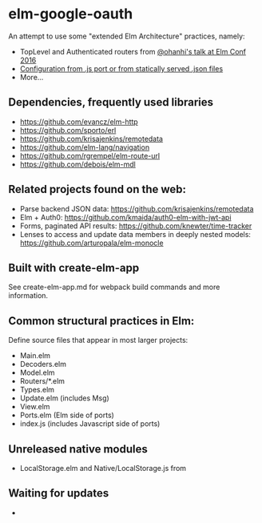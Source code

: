 # elm-google-oauth

An attempt to use some "extended Elm Architecture" practices, namely:

* TopLevel and Authenticated routers from [@ohanhi's talk at Elm Conf 2016](https://github.com/dailydrip/elmconf-2016#beyond-hello-world-and-todo-lists---ossi-hanhinen)
* [Configuration from .js port or from statically served .json files](https://www.reddit.com/r/elm/comments/3u7u7w/injecting_config_into_elm_code/)
* More...

## Dependencies, frequently used libraries

* https://github.com/evancz/elm-http
* https://github.com/sporto/erl
* https://github.com/krisajenkins/remotedata
* https://github.com/elm-lang/navigation
* https://github.com/rgrempel/elm-route-url
* https://github.com/debois/elm-mdl

## Related projects found on the web:

* Parse backend JSON data: https://github.com/krisajenkins/remotedata
* Elm + Auth0: https://github.com/kmaida/auth0-elm-with-jwt-api
* Forms, paginated API results: https://github.com/knewter/time-tracker
* Lenses to access and update data members in deeply nested models: https://github.com/arturopala/elm-monocle

## Built with create-elm-app

See create-elm-app.md for webpack build commands and more information.

## Common structural practices in Elm:

Define source files that appear in most larger projects:

* Main.elm
* Decoders.elm
* Model.elm
* Routers/\*.elm
* Types.elm
* Update.elm (includes Msg)
* View.elm
* Ports.elm (Elm side of ports)
* index.js (includes Javascript side of ports)

## Unreleased native modules

* LocalStorage.elm and Native/LocalStorage.js from

## Waiting for updates

*
